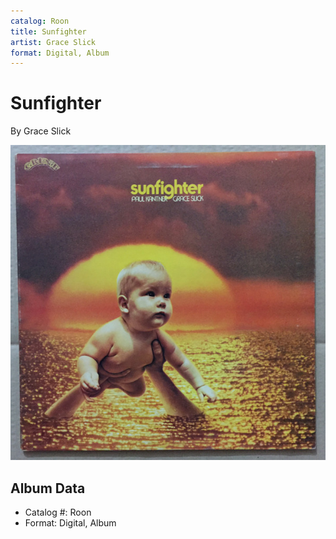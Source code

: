 ```yaml
---
catalog: Roon
title: Sunfighter
artist: Grace Slick
format: Digital, Album
---
```


# Sunfighter

By Grace Slick

![](../../assets/albumcovers/Grace_Slick-Sunfighter.png)

## Album Data

- Catalog #: Roon
- Format: Digital, Album

